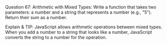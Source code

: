 Question 67: Arithmetic with Mixed Types: Write a function that takes two parameters: a number and a string that represents a number (e.g., "5"). Return their sum as a number. 

Explain & TIP: JavaScript allows arithmetic operations between mixed types. When you add a number to a string that looks like a number, JavaScript converts the string to a number for the operation.
